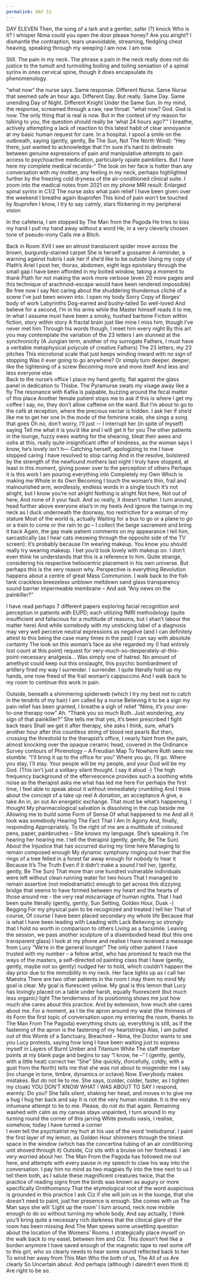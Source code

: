 ```yaml
---
permalink: DAY 11
---
```


DAY ELEVEN
Then, the song of a lark and a gentler, safer (?) knock 
Who is it? I whisper 
Nima could you open the door please honey? Are you alright? 
I dismantle the contraption, tears unavoidable, streaming, fledgling chest heaving, speaking through my weeping
I am now. I am now. 

Still. The pain in my neck. 
The phrase a pain in the neck really does not do justice to the tumult and turmoiling boiling and toiling sensation of a spinal syrinx in ones cervical spine, though it does encapsulate its phenomenology. 


“what now” the nurse says. Same response. Different Nurse. Same Nurse that seemed safe an hour ago. Different Day. But really. Same Day. Same unending Day of Night. Different Knight Under the Same Sun. 
In my mind, the response, screamed through a raw, raw throat:
“what now? God. God is now. The only thing that is real is now. But in the context of my reason for talking to you, the question should really be ‘what 24 hours ago?’” 
I breathe, actively attempting a lack of reaction to this latest habit of clear annoyance at my basic human request for care. In a hospital. 
I spool a smile on the outbreath, saying (gently, gently, Be The Sun, Not The North Wind): 
“Hey there, just wanted to acknowledge that I’m sure it’s hard to delineate between genuine expressions of pain and manipulative attempts to gain access to psychoactive medication, particularly opiate painkillers. But I have here my complete medical records-“
The look on her face is hotter than any conversation with my mother, any feeling in my neck, perhaps highlighted further by the freezing cold dryness of the air-conditioned clinical suite. 
I zoom into the medical notes from 2021 on my phone
MRI result: Enlarged spinal syrinx in C1/2
The nurse asks what pain relief I have been given over the weekend 
I breathe again 
Ibuprofen 
This kind of pain won’t be touched by Ibuprofen 
I know, I try to say calmly, stars flickering in my peripheral vision 

In the cafeteria, I am stopped by The Man from the Pagoda 
He tries to kiss my hand 
I pull my hand away without a word 
He, in a very cleverly chosen tone of pseudo-irony 
Calls me a Bitch. 

Back in Room XVII 
I see an almost translucent spider move across the brown, burgundy-stained carpet 
She is herself a gossamer 
A reminder, a warning against hubris 
I ask her if she’d like to be outside 
Using my copy of Plath’s Ariel 
I post her, thorax, abdomen, eight legs epistolary through the small gap I have been afforded in my bolted window, taking a moment to thank Plath for not making the work more verbose (even 20 more pages and this technique of arachnoid-escape would have been rendered impossible) 
Be free now 
I say 
Not caring about the shuddering thunderous cliché of a scene I’ve just been woven into. 
I open my body 
Sorry 
Copy of Borges’ body of work 
Labyrinths 
Dog-earred and bushy-tailed 
So well-loved 
And believe for a second, I’m in his arms while the Master himself reads it to me, 
In what I assume must have been a smoky, hushed baritone 
Fiction within fiction, story within story 
 A fractal brain just like mine 
I miss him, though I’ve never met him 
Through his words though, I meet him every night 
By this art you may contemplate the variation of the 23 letters 
I am stunned at the synchronicity 
(A Jungian term, another of my surrogate Fathers, I must have a veritable metaphysical polycule of creative Fathers) 
The 23 letters, my 23 pitches 
This microtonal scale that just keeps winding inward with no sign of stopping 
Was it ever going to go anywhere? Or simply turn deeper, deeper, like the tightening of a screw 
Becoming more and more itself 
And less and less everyone else  
Back to the nurse’s office 
I place my hand gently, flat against the glass panel in dedication to Thisbe.
The Pyramurse swats my visage away like a fly 
The resonance with Kafka is palpable, buzzing around the fecal matter of this place 
Another female patient stops me to ask if this is where I get my coffee 
I say, no, they don’t allow caffeine on the ward. But I’m about to go to the café at reception, where the precious nectar is hidden. I ask her if she’d like me to get her one
In the mode of the feminine scale, she sings a song that goes 
Oh no, 
don’t worry, 
I’ll just  --
I interrupt her (in spite of myself) saying
Tell me what it is you’d like and I will get it for you
The other patients in the lounge, fuzzy ewes waiting for the shearing, bleat their awes and oohs at this, really quite insignificant offer of kindness, as the woman says 
I know, he’s lovely isn’t h—
Catching herself, apologizing to me 
I have stopped caring 
I have resolved to stop caring 
And in the resolve, bolstered by the strength of the newfound mothers last night 
I truly have stopped, at least in this moment, giving power over to the perception of others 
Perhaps it is this work I am pouring everything into 
Completely my Own 
Which is making me Whole in its Own Becoming
I touch the woman’s thin, frail and malnourished arm, wordlessly, endless words in a single touch 
It’s not alright, but I know you’re not alright 
Nothing is alright 
Not here, Not out of here,
And none of it your fault.
And so really, it doesn’t matter. 
I turn around, head further above everyone else’s in my heels 
And ignore the twinge in my neck as I duck underneath the doorway, too restrictive for a woman of my stature 
Most of the world is, actually 
Waiting for a bus to go or a plane to go or a train to come or the rain to go – 
I collect the beige sacrament and bring it back 
Again, the gay male patient comments on my appearance 
I tell him, sarcastically (as I hear cats meowing through the opposite side of the TV screen):
It’s probably because I’m wearing makeup. You know you should really try wearing makeup. I bet you’d look lovely with makeup on. 
I don’t even think he understands that this is a reference to him. 
Quite strange, considering his respective heliocentric placement in his own universe. 
But perhaps this is the very reason why.
Perspective is everything 
Revolution happens about a centre of great Mass 
Communion. 
I walk back to the fish tank crackless breezeless unblown meltdown sand glass transparency sound barrier impermeable membrane – 
And ask 
“Any news on the painkiller?” 

I have read perhaps 7 different papers exploring facial recognition and perception in patients with EUPD; each utilizing fMRI methodology (quite insufficient and fallacious for a multitude of reasons, but I shan’t labour the matter here) 
And while somebody with my unsticking label of a diagnosis may very well perceive neutral expressions as negative (and I can definitely attest to this being the case many times in the past) 
I can say with absolute certainty 
The look on this woman’s face as she regarded my (I had entirely lost count at this point) request for very-much-so-desperately-at-this-point-necessary analgesia…
Was simply one of hatred. 
No amount of amethyst could keep out this onslaught, this psychic bombardment of artillery fired my way 
I surrender. 
I surrender. 
I quite literally hold up my hands, one now freed of the frail woman’s cappuccino 
And I walk back to my room to continue this work in pain. 


Outside, beneath a shimmering spiderweb (which I try my best not to catch in the tendrils of my hair) I am called by a nurse
Believing it to be a sign my pain relief has been granted, I breathe a sigh of relief 
“Nima, it’s your one-to-one therapy now”
Ah. 
“Thank you so much Ruth. Just wondering, any sign of that painkiller?”
She tells me that yes, it’s been prescribed 
I fight back tears 
Shall we get it after therapy, she asks 
I think, sure, what’s another hour after this countless string of blood red pearls 
But then, crossing the threshold to the therapist’s office, I nearly faint from the pain, almost knocking over the opaque ceramic head, covered in the Ordinance Survey contours of Phrenology – A Freudian Map To Nowhere
Ruth sees me stumble.
“I’ll bring it up to the office for you” 
Where you go, I’ll go. Where you stay, I’ll stay. Your people will be my people, and your God will be my God. 
(This isn’t just a solitary silent thought. I say it aloud -)
The high frequency background of the effervescence provides such a soothing white noise as the therapist asks me what has led me here 
For perhaps the first time, I feel able to speak about it without immediately crumbling
And I think about the concept of a take up reel 
A donation, an acceptance 
A give, a take 
An in, an out
An energetic exchange. 
That must be what’s happening, I thought 
My pharmacological salvation is dissolving in the cup beside me 
Allowing me to build some Form of Sense 
Of what happened to me 
And all it took was somebody Hearing The Fact That I Am In Agony 
And, finally, responding 
Appropriately. 
To the right of me are a multitude of coloured pens, paper, painbrushes – 
She knows my language. She’s speaking it. 
I’m hearing her hearing me. 
I tell the therapist (gently, gently, Be The Sun) 
About the Injustice that has occurred during my time here
Managing to remain composed enough 
My dynamic symphony ringing out truer that the rings of a tree felled in a forest far away enough for nobody to hear it 
Because It’s The Truth 
 Even if it didn’t make a sound 
 I tell her, (gently, gently, Be The Sun)
That more than one hundred vulnerable individuals were left without clean running water for two hours 
That I managed to remain assertive (not melodramatic) enough to get across this dizzying bridge that seems to have formed between my heart and the hearts of those around me - the very real miscarriage of human rights. 
That I had been quite literally (gently, gently, Sun Setting, Golden Hour, Dusk -) 
Begging 
For my physical pain to be recognized and treated 
I tell her 
That of course, 
Of course I have been placed secondary my whole life 
Because that is what I have been leading with 
Leading with Lack 
Believing so strongly that I hold no worth in comparison to others 
Living as a facsimile. 
Leaving the session, we pass another sculpture of a disembodied head (but this one transparent glass) 
I look at my phone and realise I have received a message from Lucy 
“We’re in the general lounge!”
The only other patient I have trusted with my number – a fellow artist, who has promised to teach me the ways of the masters, a self-directed oil painting class that I have (gently, gently, maybe not so gently) nudged her to hold, which couldn’t happen the day prior due to the immobility in my neck. 
Her face lights up as I call her Maestra 
There are two other patients in the room 
I may them no mind 
My goal is clear. My goal is flurescent yellow. My goal is this lemon that Lucy has lovingly placed on a table under harsh, equally fluorescent (but much less organic) light 
The tenderness of its positioning shows me just how much she cares about this practice. And by extension, how much she cares about me. 
For a moment, as I tie the apron around my waist (the thinness of its Form the first topic of conversation upon my entering the room, thanks to The Man From The Pagoda) everything shuts up, everything is still, as if the fastening of the apron is the fastening of my heartstrings 
Alas, I am pulled out of this Womb of a Sanctuary, Breached – 
Nima, the Doctor wants to see you 
Lucy protests, saying how long I have been waiting just to express myself in Layers of Burnt Umber and Titanium White 
The staff member points at my blank page and begins to say “I know, he –“
I (gently, gently, with a little heat) correct her
“She”
She quickly, (forcefully, coldly, with a gust from the North) tells me that she was not about to misgender me 
I say (no change in tone, timbre, dynamics or octave) 
Now. 
Everybody makes mistakes. 
But do not lie to me. 
She says, (colder, colder, faster, as I tighten my cloak) 
YOU DON’T KNOW WHAT I WAS ABOUT TO SAY 
I respond, warmly:
Do you?
She falls silent, shaking her head, and moves in to give me a hug
I hug her back and say 
It is not the very human mistake. 
It is the very inhumane attempt to lie to me. 
Please, do not do that again. 
Remaining washed with calm as my canvas stays unpainted, I turn around 
In my turning round the corner of this jarring White pseudo oasis, I realise, somehow, today I have turned a corner  
I even tell the psychiatrist my hurt at his use of the word ‘melodrama’.
I paint the first layer of my lemon, as Golden Hour shimmers through the tiniest space in the window (which has the concertina tubing of an air conditioning unit shoved through it)
Outside, Ciz sits with a bruise on her forehead. 
I am very worried about her. 
The Man From the Pagoda has followed me out here, and attempts with every pause in my speech to claw his way into the conversation. 
I pay him no mind as two magpies fly into the tree next to us 
I tell them both, as I salute these magnificent creatures twice, that the practice of reading signs from the birds was known as augury or more specifically Ornithomancy
That the etymological root of the word auspicious is grounded in this practice
I ask Ciz if she will join us in the lounge, that she doesn’t need to paint, just her presence is enough. 
She comes with us
The Man says she will ‘Light up the room’ 
I turn around, neck now mobile enough to do so without turning my whole body, 
And say actually, I think you’ll bring quite a necessary rich darkness that the clinical glare of the room has been missing 
And The Man spews some unsettling question about the location of the Womens’ Rooms.
I strategically place myself on the walk back to my easel, between him and Ciz. 
This doesn’t feel like a burden anymore
I have saved enough of the magnetic tape to reel some off to this girl, who so clearly needs to hear some sound reflected back to her 
To wind her away from This Man 
Who the both of us, 
The All of us 
Are clearly 
So 
Uncertain about. 
And perhaps (although I daredn’t even think it) 
Are right to be so. 
 

